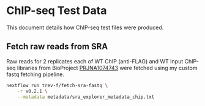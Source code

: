 # ChIP-seq Test Data

This document details how ChIP-seq test files were produced.

## Fetch raw reads from SRA

Raw reads for 2 replicates each of WT ChIP (anti-FLAG) and WT Input ChIP-seq libraries from BioProject [PRJNA1074743](https://www.ncbi.nlm.nih.gov/bioproject/PRJNA1074743) were fetched using my custom fastq fetching pipeline.

```bash
nextflow run trev-f/fetch-sra-fastq \
    -r v0.2.1 \
    --metadata metadata/sra_explorer_metadata_chip.txt
```
